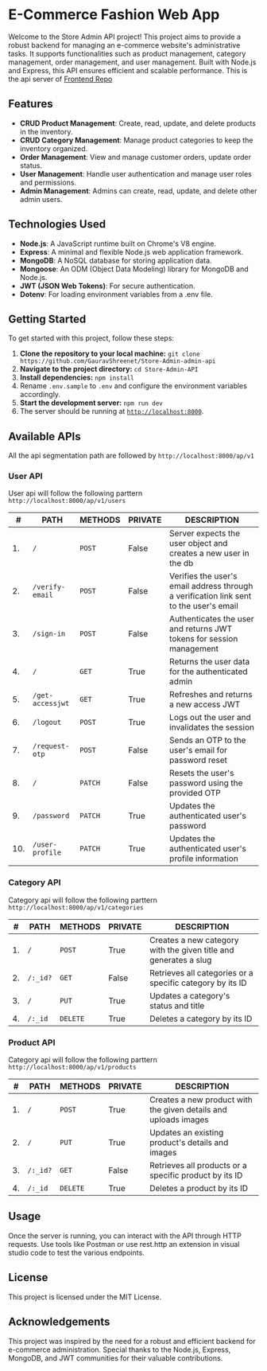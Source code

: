 # E-Commerce Fashion Web App

Welcome to the Store Admin API project! This project aims to provide a robust backend for managing an e-commerce website's administrative tasks. It supports functionalities such as product management, category management, order management, and user management. Built with Node.js and Express, this API ensures efficient and scalable performance. This is the api server of [Frontend Repo](https://github.com/GauravShreenet/Store-Admin-CMS-client)

## Features

- **CRUD Product Management**: Create, read, update, and delete products in the inventory.
- **CRUD Category Management**: Manage product categories to keep the inventory organized.
- **Order Management**: View and manage customer orders, update order status.
- **User Management**: Handle user authentication and manage user roles and permissions.
- **Admin Management**: Admins can create, read, update, and delete other admin users.

## Technologies Used

- **Node.js**: A JavaScript runtime built on Chrome's V8 engine.
- **Express**: A minimal and flexible Node.js web application framework.
- **MongoDB**: A NoSQL database for storing application data.
- **Mongoose**: An ODM (Object Data Modeling) library for MongoDB and Node.js.
- **JWT (JSON Web Tokens)**: For secure authentication.
- **Dotenv**: For loading environment variables from a .env file.

## Getting Started

To get started with this project, follow these steps:

1. **Clone the repository to your local machine:** `git clone https://github.com/GauravShreenet/Store-Admin-admin-api`
2. **Navigate to the project directory:** `cd Store-Admin-API`
3. **Install dependencies:** `npm install`
4. Rename `.env.sample` to `.env` and configure the environment variables accordingly.
5. **Start the development server:** `npm run dev`
6. The server should be running at [`http://localhost:8000`](http://localhost:8000).

## Available APIs
All the api segmentation path are followed by `http://localhost:8000/ap/v1`

### User API
User api will follow the following parttern `http://localhost:8000/ap/v1/users`

| #   | PATH             | METHODS | PRIVATE | DESCRIPTION                                                                                           |
| --- | ---------------- | ------- | ------- | ----------------------------------------------------------------------------------------------------- |
| 1.  | `/`              | `POST`  | False   | Server expects the user object and creates a new user in the db                                        |
| 2.  | `/verify-email`  | `POST`  | False   | Verifies the user's email address through a verification link sent to the user's email                |
| 3.  | `/sign-in`       | `POST`  | False   | Authenticates the user and returns JWT tokens for session management                                   |
| 4.  | `/`              | `GET`   | True    | Returns the user data for the authenticated admin                                                     |
| 5.  | `/get-accessjwt` | `GET`   | True    | Refreshes and returns a new access JWT                                                                 |
| 6.  | `/logout`        | `POST`  | True    | Logs out the user and invalidates the session                                                          |
| 7.  | `/request-otp`   | `POST`  | False   | Sends an OTP to the user's email for password reset                                                    |
| 8.  | `/`              | `PATCH` | False   | Resets the user's password using the provided OTP                                                      |
| 9.  | `/password`      | `PATCH` | True    | Updates the authenticated user's password                                                              |
| 10. | `/user-profile`  | `PATCH` | True    | Updates the authenticated user's profile information                                                   |

### Category API
Category api will follow the following parttern `http://localhost:8000/ap/v1/categories`

| #   | PATH             | METHODS | PRIVATE | DESCRIPTION                                                     |
| --- | ---------------- | ------- | ------- | --------------------------------------------------------------- |
| 1.  | `/`              | `POST`  | True    | Creates a new category with the given title and generates a slug |
| 2.  | `/:_id?`         | `GET`   | False   | Retrieves all categories or a specific category by its ID        |
| 3.  | `/`              | `PUT`   | True    | Updates a category's status and title                            |
| 4.  | `/:_id`          | `DELETE`| True    | Deletes a category by its ID                                     |

### Product API
Category api will follow the following parttern `http://localhost:8000/ap/v1/products`

| #   | PATH             | METHODS | PRIVATE | DESCRIPTION                                                     |
| --- | ---------------- | ------- | ------- | --------------------------------------------------------------- |
| 1.  | `/`              | `POST`  | True    | Creates a new product with the given details and uploads images |
| 2.  | `/`              | `PUT`   | True    | Updates an existing product's details and images                |
| 3.  | `/:_id?`         | `GET`   | False   | Retrieves all products or a specific product by its ID          |
| 4.  | `/:_id`          | `DELETE`| True    | Deletes a product by its ID                                     |

## Usage
Once the server is running, you can interact with the API through HTTP requests. Use tools like Postman or use rest.http an extension in visual studio code to test the various endpoints.

## License
This project is licensed under the MIT License.

## Acknowledgements
This project was inspired by the need for a robust and efficient backend for e-commerce administration. Special thanks to the Node.js, Express, MongoDB, and JWT communities for their valuable contributions.
